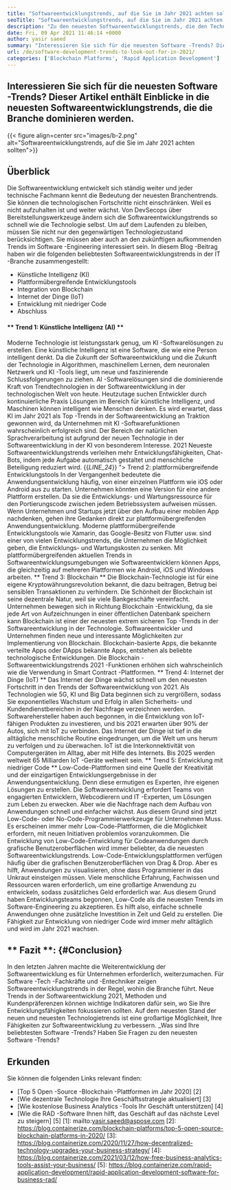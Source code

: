 ```yaml
---
title: "Softwareentwicklungstrends, auf die Sie im Jahr 2021 achten sollten" 
seoTitle: "Softwareentwicklungstrends, auf die Sie im Jahr 2021 achten sollten" 
description: "Zu den neuesten Softwareentwicklungstrends, die den Technologiesektor dominieren werden, gehören Blockchain, künstliche Intelligenz, No-Code und neuere Trends." 
date: Fri, 09 Apr 2021 11:46:14 +0000
author: yasir saeed
summary: "Interessieren Sie sich für die neuesten Software -Trends? Dieser Artikel enthält Einblicke in die neuesten Softwareentwicklungstrends, die die Branche dominieren werden." 
url: /de/software-development-trends-to-look-out-for-in-2021/
categories: ['Blockchain Platforms', 'Rapid Application Development']
---
```


## Interessieren Sie sich für die neuesten Software -Trends? Dieser Artikel enthält Einblicke in die neuesten Softwareentwicklungstrends, die die Branche dominieren werden.

{{< figure align=center src="images/b-2.png" alt="Softwareentwicklungstrends, auf die Sie im Jahr 2021 achten sollten">}}


## **Überblick**
Die Softwareentwicklung entwickelt sich ständig weiter und jeder technische Fachmann kennt die Bedeutung der neuesten Branchentrends. Sie können die technologischen Fortschritte nicht einschränken. Weil es nicht aufzuhalten ist und weiter wächst. Von DevSecops über Bereitstellungswerkzeuge ändern sich die Softwareentwicklungstrends so schnell wie die Technologie selbst.
Um auf dem Laufenden zu bleiben, müssen Sie nicht nur den gegenwärtigen Technologiezustand berücksichtigen. Sie müssen aber auch an den zukünftigen aufkommenden Trends im Software -Engineering interessiert sein. In diesem Blog -Beitrag haben wir die folgenden beliebtesten Softwareentwicklungstrends in der IT -Branche zusammengestellt:
  * Künstliche Intelligenz (KI)
  * Plattformübergreifende Entwicklungstools
  * Integration von Blockchain
  * Internet der Dinge (IoT)
  * Entwicklung mit niedriger Code
  * Abschluss

#### ** Trend 1: Künstliche Intelligenz (AI) **
Moderne Technologie ist leistungsstark genug, um KI -Softwarelösungen zu erstellen. Eine künstliche Intelligenz ist eine Software, die wie eine Person intelligent denkt. Da die Zukunft der Softwareentwicklung und die Zukunft der Technologie in Algorithmen, maschinellem Lernen, dem neuronalen Netzwerk und KI -Tools liegt, um neue und faszinierende Schlussfolgerungen zu ziehen. AI -Softwarelösungen sind die dominierende Kraft von Trendtechnologien in der Softwareentwicklung in der technologischen Welt von heute.
Heutzutage suchen Entwickler durch kontinuierliche Praxis Lösungen im Bereich für künstliche Intelligenz, und Maschinen können intelligent wie Menschen denken. Es wird erwartet, dass KI im Jahr 2021 als Top -Trends in der Softwareentwicklung an Traktion gewonnen wird, da Unternehmen mit KI -Softwarefunktionen wahrscheinlich erfolgreich sind. Der Bereich der natürlichen Sprachverarbeitung ist aufgrund der neuen Technologie in der Softwareentwicklung in der KI von besonderem Interesse. 2021 Neueste Softwareentwicklungstrends verleihen mehr Entwicklungsfähigkeiten, Chat-Bots, indem jede Aufgabe automatisch gestaltet und menschliche Beteiligung reduziert wird.
{{_LINE_24_}}
"> Trend 2: plattformübergreifende Entwicklungstools
In der Vergangenheit bedeutete die Anwendungsentwicklung häufig, von einer einzelnen Plattform wie iOS oder Android aus zu starten. Unternehmen könnten eine Version für eine andere Plattform erstellen. Da sie die Entwicklungs- und Wartungsressource für den Portierungscode zwischen jedem Betriebssystem aufweisen müssen. Wenn Unternehmen und Startups jetzt über den Aufbau einer mobilen App nachdenken, gehen ihre Gedanken direkt zur plattformübergreifenden Anwendungsentwicklung.
Moderne plattformübergreifende Entwicklungstools wie Xamarin, das Google-Besitz von Flutter usw. sind einer von vielen Entwicklungstrends, die Unternehmen die Möglichkeit geben, die Entwicklungs- und Wartungskosten zu senken. Mit plattformübergreifenden aktuellen Trends in Softwareentwicklungsumgebungen wie Softwareentwicklern können Apps, die gleichzeitig auf mehreren Plattformen wie Android, iOS und Windows arbeiten.
** Trend 3: Blockchain **
Die Blockchain-Technologie ist für eine eigene Kryptowährungsrevolution bekannt, die dazu beitragen, Betrug bei sensiblen Transaktionen zu verhindern. Die Schönheit der Blockchain ist seine dezentrale Natur, weil sie viele Bankgeschäfte vereinfacht. Unternehmen bewegen sich in Richtung Blockchain -Entwicklung, da sie jede Art von Aufzeichnungen in einer öffentlichen Datenbank speichern kann
Blockchain ist einer der neuesten extrem sicheren Top -Trends in der Softwareentwicklung in der Technologie. Softwareentwickler und Unternehmen finden neue und interessante Möglichkeiten zur Implementierung von Blockchain. Blockchain-basierte Apps, die bekannte verteilte Apps oder DApps bekannte Apps, entstehen als beliebte technologische Entwicklungen. Die Blockchain -Softwareentwicklungstrends 2021 -Funktionen erhöhen sich wahrscheinlich wie die Verwendung in Smart Contract -Plattformen.
** Trend 4: Internet der Dinge (IoT) **
Das Internet der Dinge wächst schnell um den neuesten Fortschritt in den Trends der Softwareentwicklung von 2021. Als Technologien wie 5G, KI und Big Data beginnen sich zu vergrößern, sodass Sie exponentielles Wachstum und Erfolg in allen Sicherheits- und Kundendienstbereichen in der Nachfrage verzeichnen werden. Softwarehersteller haben auch begonnen, in die Entwicklung von IoT-fähigen Produkten zu investieren, und bis 2021 erwarten über 90% der Autos, sich mit IoT zu verbinden.
Das Internet der Dinge ist tief in die alltägliche menschliche Routine eingedrungen, um die Welt um uns herum zu verfolgen und zu überwachen. IoT ist die Interkonnektivität von Computergeräten im Alltag, aber mit Hilfe des Internets. Bis 2025 werden weltweit 65 Milliarden IoT -Geräte weltweit sein.
** Trend 5: Entwicklung mit niedriger Code **
Low-Code-Plattformen sind eine Quelle der Kreativität und der einzigartigen Entwicklungsergebnisse in der Anwendungsentwicklung. Denn diese ermutigen es Experten, ihre eigenen Lösungen zu erstellen. Die Softwareentwicklung erfordert Teams von engagierten Entwicklern, Webcodierern und IT -Experten, um Lösungen zum Leben zu erwecken. Aber wie die Nachfrage nach dem Aufbau von Anwendungen schnell und einfacher wächst. Aus diesem Grund sind jetzt Low-Code- oder No-Code-Programmierwerkzeuge für Unternehmen Muss. Es erscheinen immer mehr Low-Code-Plattformen, die die Möglichkeit erfordern, mit neuen Initiativen problemlos voranzukommen.
Die Entwicklung von Low-Code-Entwicklung für Codeanwendungen durch grafische Benutzeroberflächen wird immer beliebter, da die neuesten Softwareentwicklungstrends. Low-Code-Entwicklungsplattformen verfügen häufig über die grafischen Benutzeroberflächen von Drag & Drop. Aber es hilft, Anwendungen zu visualisieren, ohne dass Programmierer in das Unkraut einsteigen müssen. Viele menschliche Erfahrung, Fachwissen und Ressourcen waren erforderlich, um eine großartige Anwendung zu entwickeln, sodass zusätzliches Geld erforderlich war. Aus diesem Grund haben Entwicklungsteams begonnen, Low-Code als die neuesten Trends im Software-Engineering zu akzeptieren. Es hilft also, einfache schnelle Anwendungen ohne zusätzliche Investition in Zeit und Geld zu erstellen. Die Fähigkeit zur Entwicklung von niedriger Code wird immer mehr alltäglich und wird im Jahr 2021 wachsen.

## ** Fazit **: {#Conclusion}
In den letzten Jahren machte die Weiterentwicklung der Softwareentwicklung es für Unternehmen erforderlich, weiterzumachen. Für Software -Tech -Fachkräfte und -Entechniker zeigen Softwareentwicklungstrends in der Regel, wohin die Branche führt. Neue Trends in der Softwareentwicklung 2021, Methoden und Kundenpräferenzen können wichtige Indikatoren dafür sein, wo Sie Ihre Entwicklungsfähigkeiten fokussieren sollten. Auf dem neuesten Stand der neuen und neuesten Technologietrends ist eine großartige Möglichkeit, Ihre Fähigkeiten zur Softwareentwicklung zu verbessern.
_Was sind Ihre beliebtesten Software -Trends? Haben Sie Fragen zu den neuesten Software -Trends?

## Erkunden
Sie können die folgenden Links relevant finden:
  * [Top 5 Open -Source -Blockchain -Plattformen im Jahr 2020] [2]
  * [Wie dezentrale Technologie Ihre Geschäftsstrategie aktualisiert] [3]
  * [Wie kostenlose Business Analytics -Tools Ihr Geschäft unterstützen] [4]
  * [Wie die RAD -Software Ihnen hilft, das Geschäft auf das nächste Level zu steigern] [5]
[1]: mailto:yasir.saeed@aspose.com
[2]: https://blog.containerize.com/blockchain-platforms/top-5-open-source-blockchain-platforms-in-2020/
[3]: https://blog.containerize.com/2020/11/27/how-decentralized-technology-upgrades-your-business-strategy/
[4]: https://blog.containerize.com/2021/03/12/how-free-business-analytics-tools-assist-your-business/
[5]: https://blog.containerize.com/rapid-application-development/rapid-application-development-software-for-business-rad/
